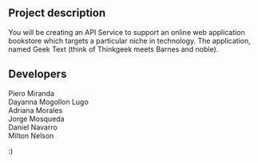 ## Project description

You will be creating an API Service to support an online web application bookstore which targets a particular niche in technology. The application, named Geek Text (think of Thinkgeek meets Barnes and noble).



## Developers
Piero Miranda\
Dayanna Mogollon Lugo\
Adriana Morales\
Jorge Mosqueda\
Daniel Navarro\
Milton Nelson


:)
